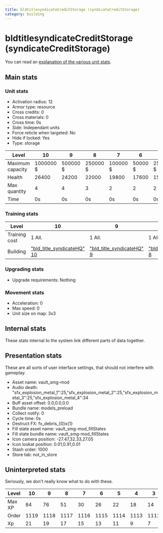 ```yaml
---
title: bldtitlesyndicateCreditStorage (syndicateCreditStorage)
category: building
---
```


# bldtitlesyndicateCreditStorage (syndicateCreditStorage)

You can read an [explanation  of the various unit stats](unitexplained.md).

## Main stats

### Unit stats

  * Activation radius: 12
  * Armor type: resource
  * Cross credits: 0
  * Cross materials: 0
  * Cross time: 0s
  * Side: Independant units
  * Force reticle when targeted: No
  * Hide if locked: Yes
  * Type: storage

|Level           |10       |9       |8       |7       |6      |5      |4      |3     |2     |1     |
|----------------|---------|--------|--------|--------|-------|-------|-------|------|------|------|
|Maximum capacity|1000000 $|500000 $|250000 $|100000 $|50000 $|25000 $|12000 $|7000 $|5000 $|1500 $|
|Health          |26400    |24200   |22000   |19800   |17600  |15400  |13200  |8800  |5720  |4400  |
|Max quantity    |4        |4       |3       |2       |2      |2      |2      |2     |1     |1     |
|Time            |0s       |0s      |0s      |0s      |0s     |0s     |0s     |0s    |5m    |1m    |


### Training stats

|Level        |10                                            |9                                            |8                                            |7                                            |6                                            |5                                            |4                                            |3                                            |2                                            |1                                            |
|-------------|----------------------------------------------|---------------------------------------------|---------------------------------------------|---------------------------------------------|---------------------------------------------|---------------------------------------------|---------------------------------------------|---------------------------------------------|---------------------------------------------|---------------------------------------------|
|Training cost|1 All.                                        |1 All.                                       |1 All.                                       |1 All.                                       |1 All.                                       |1 All.                                       |1 All.                                       |1 All.                                       |750 All.                                     |300 All.                                     |
|Building     |["bld_title_syndicateHQ" 10](syndicateHQ.html)|["bld_title_syndicateHQ" 9](syndicateHQ.html)|["bld_title_syndicateHQ" 8](syndicateHQ.html)|["bld_title_syndicateHQ" 7](syndicateHQ.html)|["bld_title_syndicateHQ" 6](syndicateHQ.html)|["bld_title_syndicateHQ" 5](syndicateHQ.html)|["bld_title_syndicateHQ" 4](syndicateHQ.html)|["bld_title_syndicateHQ" 3](syndicateHQ.html)|["bld_title_syndicateHQ" 2](syndicateHQ.html)|["bld_title_syndicateHQ" 1](syndicateHQ.html)|


### Upgrading stats

  * Upgrade requirements: Nothing

### Movement stats

  * Acceleration: 0
  * Max speed: 0
  * Unit size on map: 3x3

## Internal stats

These stats internal to the system link different parts of data together.


## Presentation stats

These are all sorts of user interface settings, that should not interfere with gameplay.

  * Asset name: vault_smg-mod
  * Audio death: "sfx_explosion_metal_1":25,"sfx_explosion_metal_2":25,"sfx_explosion_metal_3":25,"sfx_explosion_metal_4":34
  * Buff asset offset: 0.0,0.0,0.0
  * Bundle name: models_preload
  * Collect notify: 0
  * Cycle time: 0s
  * Destruct FX: fx_debris_{0}x{1}
  * Fill state asset name: vault_smg-mod_fillStates
  * Fill state bundle name: vault_smg-mod_fillStates
  * Icon camera position: -27.47,32.33,27.05
  * Icon lookat position: 0.01,0.91,0.01
  * Stash order: 1000
  * Store tab: not_in_store

## Uninterpreted stats

Seriously, we don't really know what to do with these.

|Level |10  |9   |8   |7   |6   |5   |4   |3   |2   |1   |
|------|----|----|----|----|----|----|----|----|----|----|
|Max XP|84  |76  |51  |30  |26  |22  |18  |14  |6   |4   |
|Order |1119|1118|1117|1116|1115|1114|1113|1112|1111|1110|
|Xp    |21  |19  |17  |15  |13  |11  |9   |7   |6   |4   |


